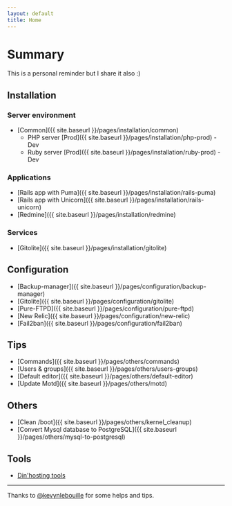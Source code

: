 ```yaml
---
layout: default
title: Home
---
```


# Summary

This is a personal reminder but I share it also :)

## Installation

### Server environment
- [Common]({{ site.baseurl }}/pages/installation/common)
  - PHP server [Prod]({{ site.baseurl }}/pages/installation/php-prod) - Dev
  - Ruby server [Prod]({{ site.baseurl }}/pages/installation/ruby-prod) - Dev

### Applications
- [Rails app with Puma]({{ site.baseurl }}/pages/installation/rails-puma)
- [Rails app with Unicorn]({{ site.baseurl }}/pages/installation/rails-unicorn)
- [Redmine]({{ site.baseurl }}/pages/installation/redmine)

### Services
- [Gitolite]({{ site.baseurl }}/pages/installation/gitolite)


## Configuration

- [Backup-manager]({{ site.baseurl }}/pages/configuration/backup-manager)
- [Gitolite]({{ site.baseurl }}/pages/configuration/gitolite)
- [Pure-FTPD]({{ site.baseurl }}/pages/configuration/pure-ftpd)
- [New Relic]({{ site.baseurl }}/pages/configuration/new-relic)
- [Fail2ban]({{ site.baseurl }}/pages/configuration/fail2ban)


## Tips

- [Commands]({{ site.baseurl }}/pages/others/commands)
- [Users & groups]({{ site.baseurl }}/pages/others/users-groups)
- [Default editor]({{ site.baseurl }}/pages/others/default-editor)
- [Update Motd]({{ site.baseurl }}/pages/others/motd)


## Others

- [Clean /boot]({{ site.baseurl }}/pages/others/kernel_cleanup)
- [Convert Mysql database to PostgreSQL]({{ site.baseurl }}/pages/others/mysql-to-postgresql)

## Tools

- [Din'hosting tools](http://outils.dinhosting.fr)


------------------------------------------------------------
Thanks to [@kevynlebouille](http://twitter.com/kevynlebouille) for some helps and tips.
